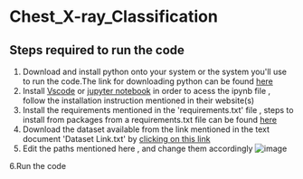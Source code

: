 # Chest_X-ray_Classification


## Steps required to run the code 
  1. Download and install python onto your system or the system you'll use to run the code.The link for downloading python can be found  [here](https://www.python.org/downloads/)
  2. Install [Vscode](https://code.visualstudio.com/download) or [jupyter notebook](https://jupyter.org/) in order to acess the ipynb file , follow the installation instruction mentioned in their website(s)
  3. Install the requirements mentioned in the 'requirements.txt' file , steps to install from packages from a requirements.txt file can be found [here](https://note.nkmk.me/en/python-pip-install-requirements/)
  4. Download the dataset available from the link mentioned in the text document 'Dataset Link.txt' by [clicking on this link](https://www.kaggle.com/nickuzmenkov/nih-chest-xrays-tfrecords)
  5. Edit the paths mentioned here , and change them accordingly
    ![image](https://user-images.githubusercontent.com/72221935/147751843-acd640ca-1e9c-422f-8282-fc60a1c95737.png)
  
  
6.Run the code
